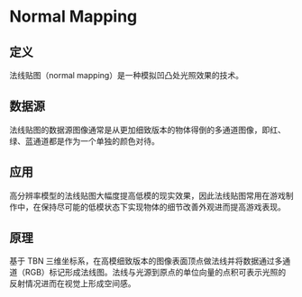 # Normal Mapping

## 定义

法线贴图（normal mapping）是一种模拟凹凸处光照效果的技术。

## 数据源

法线贴图的数据源图像通常是从更加细致版本的物体得倒的多通道图像，即红、绿、蓝通道都是作为一个单独的颜色对待。

## 应用

高分辨率模型的法线贴图大幅度提高低模的现实效果，因此法线贴图常用在游戏制作中，在保持尽可能的低模状态下实现物体的细节改善外观进而提高游戏表现。

## 原理

基于 TBN 三维坐标系，在高模细致版本的图像表面顶点做法线并将数据通过多通道（RGB）标记形成法线图。法线与光源到原点的单位向量的点积可表示光照的反射情况进而在视觉上形成空间感。

